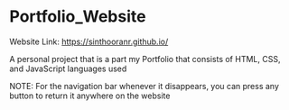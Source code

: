 # Portfolio_Website

Website Link: https://sinthooranr.github.io/

A personal project that is a part my Portfolio that consists of HTML, CSS, and JavaScript languages used

NOTE: For the navigation bar whenever it disappears, you can press any button to return it anywhere on the website
